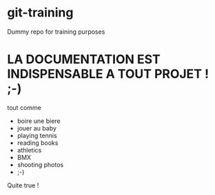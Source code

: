 # git-training
Dummy repo for training purposes
# LA DOCUMENTATION EST INDISPENSABLE A TOUT PROJET ! ;-)
tout comme
* boire une biere
* jouer au baby
* playing tennis
* reading books
* athletics
* BMX
* shooting photos
* ;-)


Quite true !
